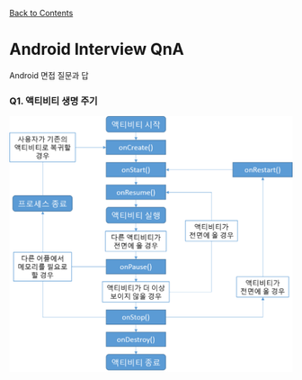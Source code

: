 [Back to Contents](../README.md)
# Android Interview QnA
Android 면접 질문과 답

### Q1. 액티비티 생명 주기
![액티비티 생명 주기](./life_cycle.png)
